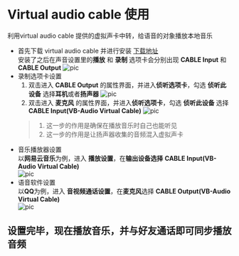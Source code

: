# Virtual audio cable 使用 #
利用virtual audio cable 提供的虚拟声卡中转，给语音的对象播放本地音乐
- 首先下载 virtual audio cable 并进行安装 [下载地址](https://www.vb-audio.com/Cable/index.htm)<br>
安装了之后在声音设置里的**播放** 和 **录制** 选项卡会分别出现 **CABLE Input** 和 **CABLE Output**
![pic](https://raw.githubusercontent.com/Capre-git/Play-music-for-your-friend-in-phone-call/master/%E6%89%B9%E6%B3%A8%202019-05-26%20182627.jpg)
- 录制选项卡设置<br>
  1. 双击进入 **CABLE Output** 的属性界面，并进入**侦听选项卡**，勾选 **侦听此设备** 选择**耳机**或者**扬声器** 
  ![pic](https://github.com/Capre-git/Play-music-for-your-friend-in-phone-call/raw/master/%E6%89%B9%E6%B3%A8%202019-05-26%20182913.jpg)
  2. 双击进入 **麦克风** 的属性界面，并进入**侦听选项卡**，勾选 **侦听此设备** 选择 **CABLE Input(VB-Audio Virtual Cable)** 
  ![pic](https://github.com/Capre-git/Play-music-for-your-friend-in-phone-call/raw/master/%E6%89%B9%E6%B3%A8%202019-05-26%20182754.jpg)
  >1. 这一步的作用是确保在播放音乐时自己也能听见<br>
  >2. 这一步的作用是让扬声器收集的音频混入虚拟声卡<br>
- 音乐播放器设置<br>
以**网易云音乐**为例，进入 **播放设置**，在**输出设备选择** **CABLE Input(VB-Audio Virtual Cable)**<br>
![pic](https://github.com/Capre-git/Play-music-for-your-friend-in-phone-call/raw/master/%E6%89%B9%E6%B3%A8%202019-05-26%20183053.jpg)
- 语音软件设置<br>
以**QQ**为例，进入 **音视频通话设置**，在**麦克风**选择 **CABLE Output(VB-Audio Virtual Cable)**<br>
![pic](https://github.com/Capre-git/Play-music-for-your-friend-in-phone-call/raw/master/%E6%89%B9%E6%B3%A8%202019-05-26%20183148.jpg)
## 设置完毕，现在播放音乐，并与好友通话即可同步播放音频
